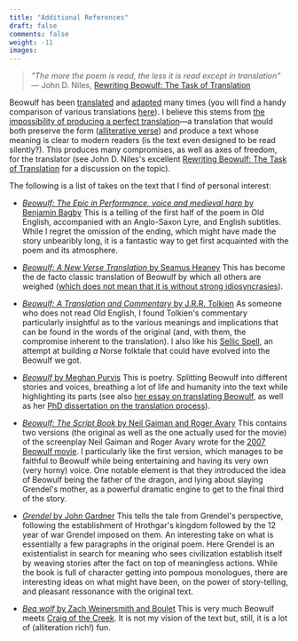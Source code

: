 ```yaml
---
title: "Additional References"
draft: false
comments: false
weight: -11
images:
---
```


> *"The more the poem is read, the less it is read except in translation"*
— John D. Niles, [Rewriting Beowulf: The Task of Translation](https://www.jstor.org/stable/378784)

Beowulf has been [translated](https://en.wikipedia.org/wiki/List_of_translations_of_Beowulf) and [adapted](https://en.wikipedia.org/wiki/List_of_adaptations_of_Beowulf) many times (you will find a handy comparison of various translations [here](https://www.paddletrips.net/beowulf/html/grendel.html)).
I believe this stems from [the impossibility of producing a perfect translation](https://en.wikipedia.org/wiki/Translating_Beowulf)—a translation that would both preserve the form ([alliterative verse](https://en.wikipedia.org/wiki/Alliterative_verse)) and produce a text whose meaning is clear to modern readers (is the text even designed to be read silently?). This produces many compromises, as well as axes of freedom, for the translator (see John D. Niles's excellent [Rewriting Beowulf: The Task of Translation](https://www.jstor.org/stable/378784) for a discussion on the topic).

The following is a list of takes on the text that I find of personal interest:

* [*Beowulf: The Epic in Performance, voice and medieval harp* by Benjamin Bagby](https://youtu.be/2WcIK_8f7oQ?t=101)
This is a telling of the first half of the poem in Old English, accompanied with an Anglo-Saxon Lyre, and English subtitles.
While I regret the omission of the ending, which might have made the story unbearibly long, it is a fantastic way to get first acquainted with the poem and its atmosphere.

* [*Beowulf: A New Verse Translation* by Seamus Heaney](https://www.goodreads.com/book/show/147453272-beowulf)
This has become the de facto classic translation of Beowulf by which all others are weighed ([which does not mean that it is without strong idiosyncrasies](https://people.umass.edu/sharris/in/e505s/ChickeringHeaneywulf.pdf)).

* [*Beowulf: A Translation and Commentary* by J.R.R. Tolkien](https://www.goodreads.com/book/show/23198296-beowulf)
As someone who does not read Old English, I found Tolkien's commentary particularly insightful as to the various meanings and implications that can be found in the words of the original (and, with them, the compromise inherent to the translation).
I also like his [Sellic Spell](https://en.wikipedia.org/wiki/Sellic_Spell), an attempt at building *a* Norse folktale that could have evolved into the Beowulf we got.

* [*Beowulf* by Meghan Purvis](https://www.goodreads.com/book/show/57429810-beowulf)
This is poetry. Splitting Beowulf into different stories and voices, breathing a lot of life and humanity into the text while highlighting its parts (see also [her essay on translating Beowulf](https://www.pennedinthemargins.co.uk/index.php/2013/06/meghan-purvis-on-translating-beowulf/), as well as her [PhD dissertation on the translation process](https://ueaeprints.uea.ac.uk/id/eprint/43019/1/2012PurvisMPhD.pdf)).

* [*Beowulf: The Script Book* by Neil Gaiman and Roger Avary](https://www.goodreads.com/en/book/show/291858)
This contains two versions (the original as well as the one actually used for the movie) of the screenplay Neil Gaiman and Roger Avary wrote for the [2007 Beowulf movie](https://www.imdb.com/title/tt0442933/).
I particularly like the first version, which manages to be faithful to Beowulf while being entertaining and having its very own (very horny) voice.
One notable element is that they introduced the idea of Beowulf being the father of the dragon, and lying about slaying Grendel's mother, as a powerful dramatic engine to get to the final third of the story.

* [*Grendel* by John Gardner](https://www.goodreads.com/book/show/676737.Grendel)
This tells the tale from Grendel's perspective, following the establishment of Hrothgar's kingdom followed by the 12 year of war Grendel imposed on them. An interesting take on what is essentially a few paragraphs in the original poem.
Here Grendel is an existentialist in search for meaning who sees civilization establish itself by weaving stories after the fact on top of meaningless actions.
While the book is full of character getting into pompous monologues, there are interesting ideas on what might have been, on the power of story-telling, and pleasant ressonance with the original text.

* [*Bea wolf* by Zach Weinersmith and Boulet](https://www.smbc-comics.com/bea/)
This is very much Beowulf meets [Craig of the Creek](/likes/cartoons/craig%20of%20the%20creek.md). It is not my vision of the text but, still, it is a lot of (alliteration rich!) fun.

